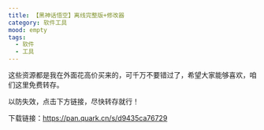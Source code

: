 ```yaml
---
title: 【黑神话悟空】离线完整版+修改器
category: 软件工具
mood: empty
tags:
  - 软件
  - 工具
---
```





这些资源都是我在外面花高价买来的，可千万不要错过了，希望大家能够喜欢，咱们这里免费转存。

以防失效，点击下方链接，尽快转存就行！

下载链接：https://pan.quark.cn/s/d9435ca76729





